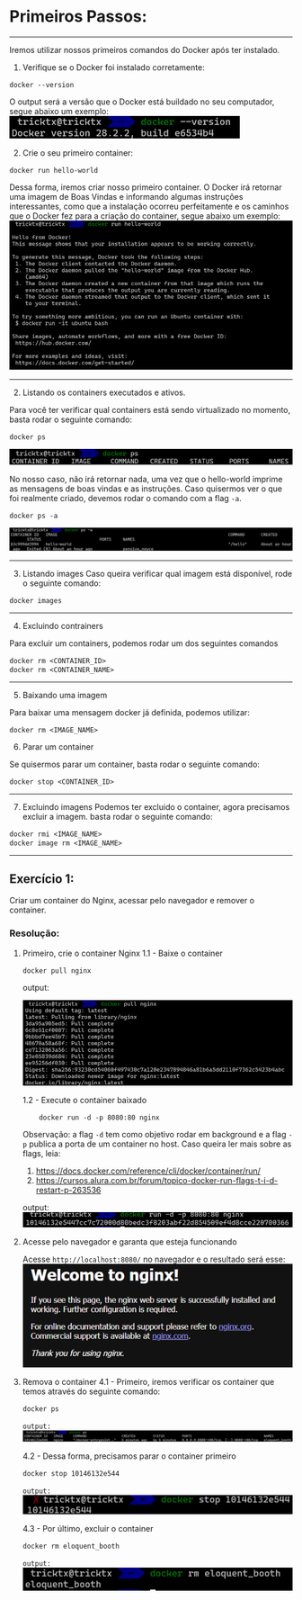 # Primeiros Passos:
---

Iremos utilizar nossos primeiros comandos do Docker após ter instalado.

1. Verifique se o Docker foi instalado corretamente:

```
docker --version
```
O output será a versão que o Docker está buildado no seu computador, segue abaixo um exemplo:
![alt text](image.png)

2. Crie o seu primeiro container:
```
docker run hello-world
```

Dessa forma, iremos criar nosso primeiro container. O Docker irá retornar uma imagem de Boas Vindas e informando algumas instruções interessantes, como que a instalação ocorreu perfeitamente e os caminhos que o Docker fez para a criação do container, segue abaixo um exemplo:
![alt text](image-1.png)

---

2. Listando os containers executados e ativos.

Para você ter verificar qual containers está sendo virtualizado no momento, basta rodar o seguinte comando:
```
docker ps
```
![alt text](image-2.png)

No nosso caso, não irá retornar nada, uma vez que o hello-world imprime as mensagens de boas vindas e as instruções. Caso quisermos ver o que foi realmente criado, devemos rodar o comando com a flag `-a`.

```
docker ps -a
```
![alt text](image-3.png)

---

3. Listando images
Caso queira verificar qual imagem está disponível, rode o seguinte comando:

```
docker images
```
---

4. Excluindo contrainers

Para excluir um containers, podemos rodar um dos seguintes comandos
```
docker rm <CONTAINER_ID>
docker rm <CONTAINER_NAME>
```

---

5. Baixando uma imagem

Para baixar uma mensagem docker já definida, podemos utilizar:

```
docker rm <IMAGE_NAME>
```

6. Parar um container

Se quisermos parar um container, basta rodar o seguinte comando:

```
docker stop <CONTAINER_ID>
```

---

7. Excluindo imagens
Podemos ter excluido o container, agora precisamos excluir a imagem. basta rodar o seguinte comando:

```
docker rmi <IMAGE_NAME>
docker image rm <IMAGE_NAME>
```


--- 

## Exercício 1:

Criar um container do Nginx, acessar pelo navegador e remover o container.


### Resolução:

1. Primeiro, crie o container Nginx
1.1 - Baixe o container
    ```
    docker pull nginx
    ```

    output:

    ![alt text](image-4.png)

    1.2 - Execute o container baixado

    ```
        docker run -d -p 8080:80 nginx
    ```
    Observação: a flag `-d` tem como objetivo rodar em background e a flag `-p` publica a porta de um container no host.
    Caso queira ler mais sobre as flags, leia:
    1. https://docs.docker.com/reference/cli/docker/container/run/
    2. https://cursos.alura.com.br/forum/topico-docker-run-flags-t-i-d-restart-p-263536
    
    output:
    ![alt text](image-5.png)

2. Acesse pelo navegador e garanta que esteja funcionando

    Acesse `http://localhost:8080/` no navegador e o resultado será esse: 
    ![alt text](image-6.png)

4. Remova o container
4.1 - Primeiro, iremos verificar os container que temos através do seguinte comando:

    ```
    docker ps
    ```
    `output:` 
    ![alt text](image-7.png)

    4.2 - Dessa forma, precisamos parar o container primeiro

    ```
    docker stop 10146132e544
    ```
    `output:`
    ![alt text](image-9.png)

    4.3 - Por último, excluir o container

    ```
    docker rm eloquent_booth
    ```
    `output:`
    ![alt text](image-8.png)
